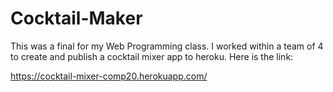 # Cocktail-Maker


This was a final for my Web Programming class. I worked within a team of 4 to create and publish a cocktail mixer app to heroku. Here is the link:


https://cocktail-mixer-comp20.herokuapp.com/
